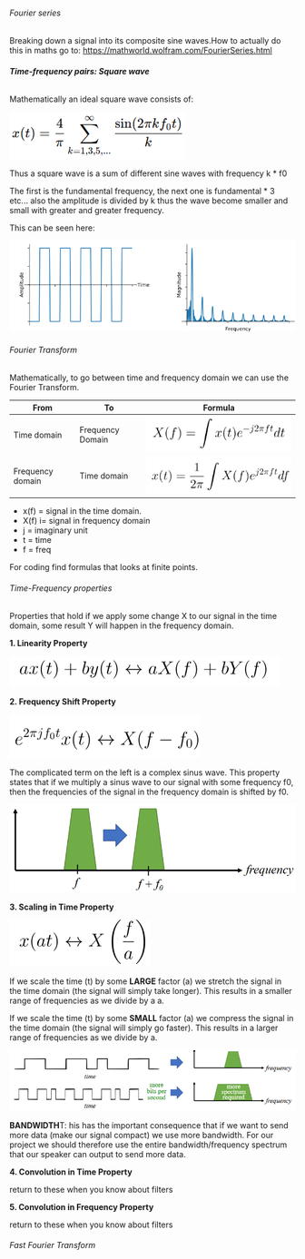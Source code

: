 ###### Fourier series

Breaking down a signal into its composite sine waves.How to actually do this in maths go to: https://mathworld.wolfram.com/FourierSeries.html

###### **Time-frequency pairs: Square wave**

Mathematically an ideal square wave consists of:

![1740390740210](image/FrequencyDomain/1740390740210.png)

Thus a square wave is a sum of different sine waves with frequency k \* f0

The first is the fundamental frequency, the next one is fundamental * 3 etc... also the amplitude is divided by k thus the wave become smaller and small with greater and greater frequency.

This can be seen here:

![1740391322547](image/FrequencyDomain/1740391322547.png)

###### Fourier Transform

Mathematically, to go between time and frequency domain we can use the Fourier Transform.

| From             | To               | Formula                                                 |
| ---------------- | ---------------- | ------------------------------------------------------- |
| Time domain      | Frequency Domain | ![1740391572580](image/FrequencyDomain/1740391572580.png) |
| Frequency domain | Time domain      | ![1740391610784](image/FrequencyDomain/1740391610784.png) |

- x(f)  = signal in the time domain.
- X(f) i= signal in frequency domain
- j = imaginary unit
- t = time
- f = freq

For coding find formulas that looks at finite points.

###### Time-Frequency properties

Properties that hold if we apply some change X to our signal in the time domain, some result Y will happen in the frequency domain.

**1. Linearity Property**

![1740392465130](image/FrequencyDomain/1740392465130.png)

**2. Frequency Shift Property**

![1740392536401](image/FrequencyDomain/1740392536401.png)

The complicated term on the left is a complex sinus wave. This property states that if we multiply a sinus wave to our signal with some frequency f0, then the frequencies of the signal in the frequency domain is shifted by f0.

![1740392751575](image/FrequencyDomain/1740392751575.png)

**3.  Scaling in Time Property**

![1740392789176](image/FrequencyDomain/1740392789176.png)

If we scale the time (t) by some **LARGE** factor (a) we stretch the signal in the time domain (the signal will simply take longer).
This results in a smaller range of frequencies as we divide by a a.

If we scale the time (t) by some **SMALL** factor (a) we compress the signal in the time domain (the signal will simply go faster). This results in a larger range of frequencies as we divide by a.

![1740393784631](image/FrequencyDomain/1740393784631.png)

**BANDWIDTH**T: his has the important consequence that if we want to send more data (make our signal compact) we use more bandwidth. For our project we should therefore use the entire bandwidth/frequency spectrum that our speaker can output to send more data.


**4. Convolution in Time Property**

return to these when you know about filters

**5. Convolution in Frequency Property**

return to these when you know about filters



###### Fast Fourier Transform
